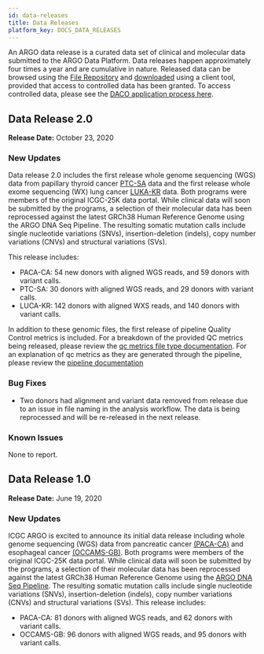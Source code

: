 ```yaml
---
id: data-releases
title: Data Releases
platform_key: DOCS_DATA_RELEASES
---
```


An ARGO data release is a curated data set of clinical and molecular data submitted to the ARGO Data Platform. Data releases happen approximately four times a year and are cumulative in nature. Released data can be browsed using the [File Repository](https://platform.icgc-argo.org/repository) and [downloaded](/docs/data-access/data-download) using a client tool, provided that access to controlled data has been granted. To access controlled data, please see the [DACO application process here](/docs/data-access/data-access).

## Data Release 2.0

**Release Date:** October 23, 2020

### New Updates

Data release 2.0 includes the first release whole genome sequencing (WGS) data from papillary thyroid cancer [PTC-SA](https://www.icgc-argo.org/page/98/ptcp) data and the first release whole exome sequencing (WX) lung cancer [LUKA-KR](https://www.icgc-argo.org/page/91/pgcklc) data. Both programs were members of the original ICGC-25K data portal. While clinical data will soon be submitted by the programs, a selection of their molecular data has been reprocessed against the latest GRCh38 Human Reference Genome using the ARGO DNA Seq Pipeline. The resulting somatic mutation calls include single nucleotide variations (SNVs), insertion-deletion (indels), copy number variations (CNVs) and structural variations (SVs).

This release includes:

- PACA-CA: 54 new donors with aligned WGS reads, and 59 donors with variant calls.
- PTC-SA: 30 donors with aligned WGS reads, and 29 donors with variant calls.
- LUCA-KR: 142 donors with aligned WXS reads, and 140 donors with variant calls.

In addition to these genomic files, the first release of pipeline Quality Control metrics is included. For a breakdown of the provided QC metrics being released, please review the [qc metrics file type documentation](https://docs.icgc-argo.org/docs/data/qc-metrics). For an explanation of qc metrics as they are generated through the pipeline, please review the [pipeline documentation](https://docs.icgc-argo.org/docs/analysis-workflows/dna-pipeline)

### Bug Fixes

- Two donors had alignment and variant data removed from release due to an issue in file naming in the analysis workflow. The data is being reprocessed and will be re-released in the next release.

### Known Issues

None to report.

## Data Release 1.0

**Release Date:** June 19, 2020

### New Updates

ICGC ARGO is excited to announce its initial data release including whole genome sequencing (WGS) data from pancreatic cancer [(PACA-CA)](https://www.icgc-argo.org/page/96/panchope) and esophageal cancer [(OCCAMS-GB)](https://www.icgc-argo.org/page/112/occams). Both programs were members of the original ICGC-25K data portal. While clinical data will soon be submitted by the programs, a selection of their molecular data has been reprocessed against the latest GRCh38 Human Reference Genome using the [ARGO DNA Seq Pipeline](/docs/analysis-workflows/dna-pipeline). The resulting somatic mutation calls include single nucleotide variations (SNVs), insertion-deletion (indels), copy number variations (CNVs) and structural variations (SVs). This release includes:

- PACA-CA: 81 donors with aligned WGS reads, and 62 donors with variant calls.
- OCCAMS-GB: 96 donors with aligned WGS reads, and 95 donors with variant calls.

